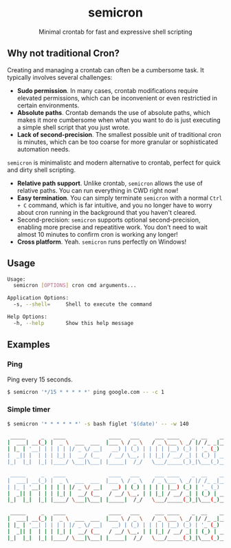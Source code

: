 <h1 align="center">semicron</h1>
<p align="center">Minimal crontab for fast and expressive shell scripting</p>

## Why not traditional Cron?

Creating and managing a crontab can often be a cumbersome task. It typically involves several challenges:

-   **Sudo permission**. In many cases, crontab modifications require elevated permissions, which can be inconvenient or even restrictied in certain environments.
-   **Absolute paths**. Crontab demands the use of absolute paths, which makes it more cumbersome when what you want to do is just executing a simple shell script that you just wrote.
-   **Lack of second-precision**. The smallest possible unit of traditional cron is minutes, which can be too coarse for more granular or sophisticated automation needs.

`semicron` is minimalistc and modern alternative to crontab, perfect for quick and dirty shell scripting.

-   **Relative path support**. Unlike crontab, `semicron` allows the use of relative paths. You can run everything in CWD right now!
-   **Easy termination**. You can simply terminate `semicron` with a normal `Ctrl + C` command, which is far intuitive, and you no longer have to worry about cron running in the background that you haven't cleared.
-   Second-precision: `semicron` supports optional second-precision, enabling more precise and repeatitive work. You don't need to wait almost 10 minutes to confirm cron is working any longer!
-   **Cross platform**. Yeah. `semicron` runs perfectly on Windows!

## Usage

```sh
Usage:
  semicron [OPTIONS] cron cmd arguments...

Application Options:
  -s, --shell=     Shell to execute the command

Help Options:
  -h, --help       Show this help message
```

## Examples

### Ping

Ping every 15 seconds.

```sh
$ semicron '*/15 * * * * *' ping google.com -- -c 1
```

### Simple timer

```sh
$ semicron '* * * * * *' -s bash figlet '$(date)' -- -w 140

 _____     _   ____              ____   ___     ___ ____    _  __    _____ _  _     _  ______ _____   ____   ___ ____  _____
|  ___| __(_) |  _ \  ___  ___  |___ \ / _ \   / _ \___ \ _/ |/ /_ _|___ /| || |   | |/ / ___|_   _| |___ \ / _ \___ \|___ /
| |_ | '__| | | | | |/ _ \/ __|   __) | (_) | | | | |__) (_) | '_ (_) |_ \| || |_  | ' /\___ \ | |     __) | | | |__) | |_ \
|  _|| |  | | | |_| |  __/ (__   / __/ \__, | | |_| / __/ _| | (_) | ___) |__   _| | . \ ___) || |    / __/| |_| / __/ ___) |
|_|  |_|  |_| |____/ \___|\___| |_____|  /_/   \___/_____(_)_|\___(_)____/   |_|   |_|\_\____/ |_|   |_____|\___/_____|____/

 _____     _   ____              ____   ___     ___ ____    _  __    _________    _  ______ _____   ____   ___ ____  _____
|  ___| __(_) |  _ \  ___  ___  |___ \ / _ \   / _ \___ \ _/ |/ /_ _|___ / ___|  | |/ / ___|_   _| |___ \ / _ \___ \|___ /
| |_ | '__| | | | | |/ _ \/ __|   __) | (_) | | | | |__) (_) | '_ (_) |_ \___ \  | ' /\___ \ | |     __) | | | |__) | |_ \
|  _|| |  | | | |_| |  __/ (__   / __/ \__, | | |_| / __/ _| | (_) | ___) |__) | | . \ ___) || |    / __/| |_| / __/ ___) |
|_|  |_|  |_| |____/ \___|\___| |_____|  /_/   \___/_____(_)_|\___(_)____/____/  |_|\_\____/ |_|   |_____|\___/_____|____/

 _____     _   ____              ____   ___     ___ ____    _  __    _____  __     _  ______ _____   ____   ___ ____  _____
|  ___| __(_) |  _ \  ___  ___  |___ \ / _ \   / _ \___ \ _/ |/ /_ _|___ / / /_   | |/ / ___|_   _| |___ \ / _ \___ \|___ /
| |_ | '__| | | | | |/ _ \/ __|   __) | (_) | | | | |__) (_) | '_ (_) |_ \| '_ \  | ' /\___ \ | |     __) | | | |__) | |_ \
|  _|| |  | | | |_| |  __/ (__   / __/ \__, | | |_| / __/ _| | (_) | ___) | (_) | | . \ ___) || |    / __/| |_| / __/ ___) |
|_|  |_|  |_| |____/ \___|\___| |_____|  /_/   \___/_____(_)_|\___(_)____/ \___/  |_|\_\____/ |_|   |_____|\___/_____|____/
```
